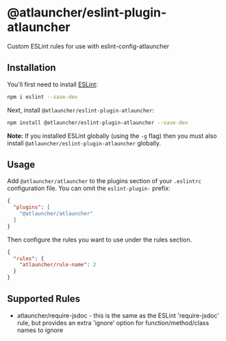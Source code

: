 # @atlauncher/eslint-plugin-atlauncher

Custom ESLint rules for use with eslint-config-atlauncher

## Installation

You'll first need to install [ESLint](http://eslint.org):

```bash
npm i eslint --save-dev
```

Next, install `@atlauncher/eslint-plugin-atlauncher`:

```bash
npm install @atlauncher/eslint-plugin-atlauncher --save-dev
```

**Note:** If you installed ESLint globally (using the `-g` flag) then you must also install `@atlauncher/eslint-plugin-atlauncher` globally.

## Usage

Add `@atlauncher/atlauncher` to the plugins section of your `.eslintrc` configuration file. You can omit the `eslint-plugin-` prefix:

```json
{
  "plugins": [
    "@atlauncher/atlauncher"
  ]
}
```

Then configure the rules you want to use under the rules section.

```json
{
  "rules": {
    "atlauncher/rule-name": 2
  }
}
```

## Supported Rules

* atlauncher/require-jsdoc - this is the same as the ESLint 'require-jsdoc' rule, but provides an extra 'ignore' option
  for function/method/class names to ignore
